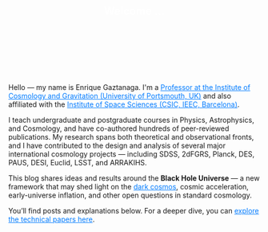 <div style="background-image: url('/assets/img/bh_spacetime.png'); background-size: cover; background-position: center; padding: 80px 100px 100px 100px; text-align: center; position: relative;">
  <h2 style="color: white; margin-top: -15px;">Welcome ... </h2>
</div>

<p>
  
  Hello — my name is Enrique Gaztanaga. I'm a 
  <a href="https://www.port.ac.uk/news-events-and-blogs/news/portsmouth-professor-awarded-freedom-of-the-city-of-london" style="color: #007bff;">
    Professor at the Institute of Cosmology and Gravitation (University of Portsmouth, UK)</a> and also affiliated with the 
  <a href="https://www.ice.csic.es/?view=article&id=576&catid=8" style="color: #007bff;">Institute of Space Sciences (CSIC, IEEC, Barcelona)</a>.
</p>

<p>
  I teach undergraduate and postgraduate courses in Physics, Astrophysics, and Cosmology, and have co-authored hundreds of peer-reviewed publications. My research spans both theoretical and observational fronts, and I have contributed to the design and analysis of several major international cosmology projects — including SDSS, 2dFGRS, Planck, DES, PAUS, DESI, Euclid, LSST, and ARRAKIHS.
</p>

<p>
  This blog shares ideas and results around the <strong>Black Hole Universe</strong> — a new framework that may shed light on the 
  <a href="https://darkcosmos.com" style="color: #007bff;">dark cosmos</a>, cosmic acceleration, early-universe inflation, and other open questions in standard cosmology.
</p>

<p>
  You’ll find posts and explanations below. For a deeper dive, you can <a href="https://ui.adsabs.harvard.edu/search/q=docs(9474fcb8b35882071a6cbabe13d8d042)&sort=date%20desc%2C%20bibcode%20desc&p_=0" style="color: #007bff;">explore the technical papers here</a>.
</p>
